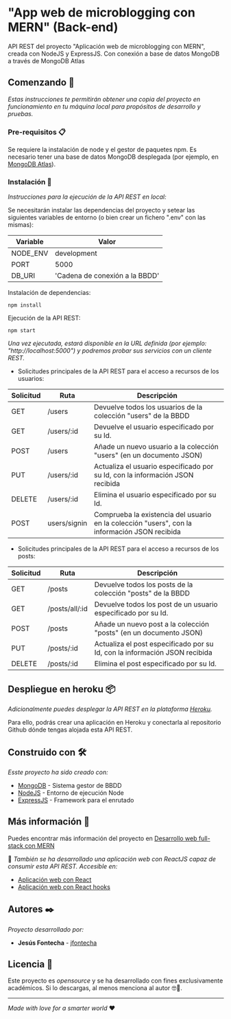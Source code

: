 # "App web de microblogging con MERN" (Back-end)

API REST del proyecto "Aplicación web de microblogging con MERN", creada con NodeJS y ExpressJS. Con conexión a base de datos MongoDB a través de MongoDB Atlas

## Comenzando 🚀

_Estas instrucciones te permitirán obtener una copia del proyecto en funcionamiento en tu máquina local para propósitos de desarrollo y pruebas._

### Pre-requisitos 📋

Se requiere la instalación de node y el gestor de paquetes npm. Es necesario tener una base de datos MongoDB desplegada (por ejemplo, en [MongoDB Atlas](https://www.mongodb.com/cloud/atlas)).

### Instalación 🔧

_Instrucciones para la ejecución de la API REST en local:_

Se necesitarán instalar las dependencias del proyecto y setear las siguientes variables de entorno (o bien crear un fichero ".env" con las mismas):

| Variable | Valor |
| ------------- | ------------- |
| NODE_ENV  | development  |
| PORT  | 5000  |
| DB_URI  | 'Cadena de conexión a la BBDD'  |

Instalación de dependencias:

```
npm install
```

Ejecución de la API REST:

```
npm start
```

_Una vez ejecutada, estará disponible en la URL definida (por ejemplo: "http://localhost:5000") y podremos probar sus servicios con un cliente REST._

* Solicitudes principales de la API REST para el acceso a recursos de los usuarios:

Solicitud | Ruta | Descripción |
| ------------- | ------------- | ------------- |
| GET | /users  | Devuelve todos los usuarios de la colección "users" de la BBDD  |
| GET | /users/:id  | Devuelve el usuario especificado por su Id.  |
| POST | /users  | Añade un nuevo usuario a la colección "users" (en un documento JSON)  |
| PUT | /users/:id  | Actualiza el usuario especificado por su Id, con la información JSON recibida  |
| DELETE | /users/:id  | Elimina el usuario especificado por su Id.  |
| POST | users/signin  | Comprueba la existencia del usuario en la colección "users", con la información JSON recibida  |

* Solicitudes principales de la API REST para el acceso a recursos de los posts:

Solicitud | Ruta | Descripción |
| ------------- | ------------- | ------------- |
| GET | /posts  | Devuelve todos los posts de la colección "posts" de la BBDD  |
| GET | /posts/all/:id  | Devuelve todos los post de un usuario especificado por su Id.  |
| POST | /posts  | Añade un nuevo post a la colección "posts" (en un documento JSON)  |
| PUT | /posts/:id  | Actualiza el post especificado por su Id, con la información JSON recibida  |
| DELETE | /posts/:id  | Elimina el post especificado por su Id.  |

## Despliegue en heroku 📦

_Adicionalmente puedes desplegar la API REST en la plataforma [Heroku](https://heroku.com/)._

Para ello, podrás crear una aplicación en Heroku y conectarla al repositorio Github dónde tengas alojada esta API REST.

## Construido con 🛠️

_Esste proyecto ha sido creado con:_

* [MongoDB](https://www.mongodb.com/) - Sistema gestor de BBDD
* [NodeJS](https://nodejs.org/es/) - Entorno de ejecución Node
* [ExpressJS](https://expressjs.com/es/) - Framework para el enrutado

## Más información 📖

Puedes encontrar más información del proyecto en [Desarrollo web full-stack con MERN](https://jesusfontecha.name/mern/)

📢 _También se ha desarrollado una aplicación web con ReactJS capaz de consumir esta API REST.
Accesible en:_
* [Aplicación web con React](https://github.com/jfontecha/microblogging-example-react-classes)
* [Aplicación web con React hooks](https://github.com/jfontecha/microblogging-example-react-hooks)

## Autores ✒️

_Proyecto desarrollado por:_

* **Jesús Fontecha** - [jfontecha](https://github.com/jfontecha)

## Licencia 📄

Este proyecto es _opensource_ y se ha desarrollado con fines exclusivamente académicos. Si lo descargas, al menos menciona al autor 🤓🍺.

---
_Made with love for a smarter world_ ❤️

